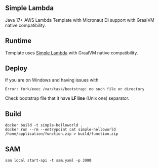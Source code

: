 ## Simple Lambda

Java 17+ AWS Lambda Template with Micronaut DI support with GraalVM native compatibility.

## Runtime

Template uses [Simple Lambda](https://github.com/GoodforGod/simple-awslambda) with GraalVM native compatibility.

## Deploy

If you are on Windows and having issues with 
```
Error: fork/exec /var/task/bootstrap: no such file or directory
```

Check bootstrap file that it have **LF line** (Unix one) separator.

## Build

```shell
docker build -t simple-helloworld .
docker run --rm --entrypoint cat simple-helloworld /home/application/function.zip > build/function.zip
```

## SAM

```shell
sam local start-api -t sam.yaml -p 3000
```